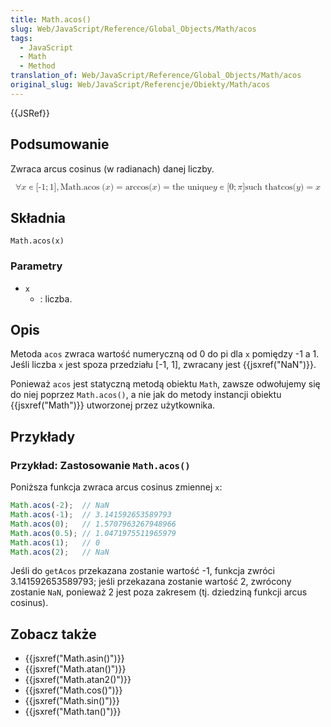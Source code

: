 ```yaml
---
title: Math.acos()
slug: Web/JavaScript/Reference/Global_Objects/Math/acos
tags:
  - JavaScript
  - Math
  - Method
translation_of: Web/JavaScript/Reference/Global_Objects/Math/acos
original_slug: Web/JavaScript/Referencje/Obiekty/Math/acos
---
```

{{JSRef}}

## Podsumowanie

Zwraca arcus cosinus (w radianach) danej liczby.

<math display="block"><semantics><mrow><mo>∀</mo><mi>x</mi><mo>∊</mo><mo stretchy="false">[</mo><mrow><mo>-</mo><mn>1</mn></mrow><mo>;</mo><mn>1</mn><mo stretchy="false">]</mo><mo>,</mo><mspace width="thickmathspace"></mspace><mstyle mathvariant="monospace"><mrow><mo lspace="0em" rspace="thinmathspace">Math.acos</mo><mo stretchy="false">(</mo><mi>x</mi><mo stretchy="false">)</mo></mrow></mstyle><mo>=</mo><mo lspace="0em" rspace="0em">arccos</mo><mo stretchy="false">(</mo><mi>x</mi><mo stretchy="false">)</mo><mo>=</mo><mtext> the unique </mtext><mspace width="thickmathspace"></mspace><mi>y</mi><mo>∊</mo><mo stretchy="false">[</mo><mn>0</mn><mo>;</mo><mi>π</mi><mo stretchy="false">]</mo><mspace width="thinmathspace"></mspace><mtext>such that</mtext><mspace width="thickmathspace"></mspace><mo lspace="0em" rspace="0em">cos</mo><mo stretchy="false">(</mo><mi>y</mi><mo stretchy="false">)</mo><mo>=</mo><mi>x</mi></mrow><annotation encoding="TeX">\forall x \in [{-1};1],\;\mathtt{\operatorname{Math.acos}(x)} = \arccos(x) = \text{ the unique } \; y \in [0; \pi] \, \text{such that} \; \cos(y) = x</annotation></semantics></math>

## Składnia

    Math.acos(x)

### Parametry

- `x`
  - : liczba.

## Opis

Metoda `acos` zwraca wartość numeryczną od 0 do pi dla `x` pomiędzy -1 a 1. Jeśli liczba `x` jest spoza przedziału \[-1, 1], zwracany jest {{jsxref("NaN")}}.

Ponieważ `acos` jest statyczną metodą obiektu `Math`, zawsze odwołujemy się do niej poprzez `Math.acos()`, a nie jak do metody instancji obiektu {{jsxref("Math")}} utworzonej przez użytkownika.

## Przykłady

### Przykład: Zastosowanie `Math.acos()`

Poniższa funkcja zwraca arcus cosinus zmiennej `x`:

```js
Math.acos(-2);  // NaN
Math.acos(-1);  // 3.141592653589793
Math.acos(0);   // 1.5707963267948966
Math.acos(0.5); // 1.0471975511965979
Math.acos(1);   // 0
Math.acos(2);   // NaN
```

Jeśli do `getAcos` przekazana zostanie wartość -1, funkcja zwróci 3.141592653589793; jeśli przekazana zostanie wartość 2, zwrócony zostanie `NaN`, ponieważ 2 jest poza zakresem (tj. dziedziną funkcji arcus cosinus).

## Zobacz także

- {{jsxref("Math.asin()")}}
- {{jsxref("Math.atan()")}}
- {{jsxref("Math.atan2()")}}
- {{jsxref("Math.cos()")}}
- {{jsxref("Math.sin()")}}
- {{jsxref("Math.tan()")}}
